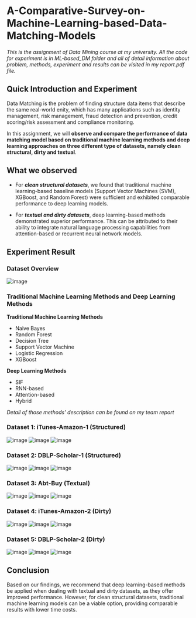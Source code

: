 # A-Comparative-Survey-on-Machine-Learning-based-Data-Matching-Models
_This is the assignment of Data Mining course at my university. All the code for experiment is in ML-based_DM folder and all of detail information about problem, methods, experiment and results can be visited in my report.pdf file._

## Quick Introduction and Experiment
Data Matching is the problem of finding structure data items that describe the same real-world enity, which has many applications such as identity management, risk management,
fraud detection and prevention, credit scoring/risk assessment and compliance monitoring.

In this assignment, we will **observe and compare the performance of data matching model based on traditional machine learning methods and deep learning approaches on three different type of datasets, namely clean structural, dirty and textual**.

## What we observed
* For _**clean structural datasets**_, we found that traditional machine learning-based baseline
models (Support Vector Machines (SVM), XGBoost, and Random Forest) were sufficient and exhibited comparable performance to deep learning models.

* For _**textual and dirty datasets**_, deep learning-based methods demonstrated
superior performance. This can be attributed to their ability to integrate natural language
processing capabilities from attention-based or recurrent neural network models.

## Experiment Result
### Dataset Overview
![image](https://github.com/BinhTran-HCMUT/A-Comparative-Survey-on-Machine-Learning-based-Data-Matching-Models/assets/98327248/14dea8bd-1317-4721-abdb-2d78f54ad76e)

### Traditional Machine Learning Methods and Deep Learning Methods
**Traditional Machine Learning Methods**
* Naive Bayes
* Random Forest
* Decision Tree
* Support Vector Machine
* Logistic Regression
* XGBoost

**Deep Learning Methods**
* SIF
* RNN-based
* Attention-based
* Hybrid

_Detail of those methods' description can be found on my team report_

###  Dataset 1: iTunes-Amazon-1 (Structured)
![image](https://github.com/BinhTran-HCMUT/A-Comparative-Survey-on-Machine-Learning-based-Data-Matching-Models/assets/98327248/c0b6bcfe-d80b-4488-b5a9-2a56b0af7ca7)
![image](https://github.com/BinhTran-HCMUT/A-Comparative-Survey-on-Machine-Learning-based-Data-Matching-Models/assets/98327248/2f741607-b520-4a93-bdb0-eaebc3964ae4)
![image](https://github.com/BinhTran-HCMUT/A-Comparative-Survey-on-Machine-Learning-based-Data-Matching-Models/assets/98327248/a0e629a8-0006-4bb1-84c4-8314b7cb13f4)

### Dataset 2: DBLP-Scholar-1 (Structured)
![image](https://github.com/BinhTran-HCMUT/A-Comparative-Survey-on-Machine-Learning-based-Data-Matching-Models/assets/98327248/80ec0ac2-1b03-49c6-9577-5c82cd3836d9)
![image](https://github.com/BinhTran-HCMUT/A-Comparative-Survey-on-Machine-Learning-based-Data-Matching-Models/assets/98327248/82b29c67-e1ef-4342-b274-1146af32d689)
![image](https://github.com/BinhTran-HCMUT/A-Comparative-Survey-on-Machine-Learning-based-Data-Matching-Models/assets/98327248/2ee64b1f-b5f7-4bca-83c2-62eb65e94ce4)

### Dataset 3:  Abt-Buy (Textual)
![image](https://github.com/BinhTran-HCMUT/A-Comparative-Survey-on-Machine-Learning-based-Data-Matching-Models/assets/98327248/99c3a493-33c2-49f0-826a-c494ea754827)
![image](https://github.com/BinhTran-HCMUT/A-Comparative-Survey-on-Machine-Learning-based-Data-Matching-Models/assets/98327248/3ad74959-e16b-4bae-90f7-2a93348fc846)
![image](https://github.com/BinhTran-HCMUT/A-Comparative-Survey-on-Machine-Learning-based-Data-Matching-Models/assets/98327248/02b0b13e-80b0-4a5f-be4a-cabaaac697bd)

### Dataset 4: iTunes-Amazon-2 (Dirty)
![image](https://github.com/BinhTran-HCMUT/A-Comparative-Survey-on-Machine-Learning-based-Data-Matching-Models/assets/98327248/447fb3d5-5466-434b-b7c9-e7fea09310a5)
![image](https://github.com/BinhTran-HCMUT/A-Comparative-Survey-on-Machine-Learning-based-Data-Matching-Models/assets/98327248/9cc7bbea-3372-47ea-a28d-cfff2436ac9c)
![image](https://github.com/BinhTran-HCMUT/A-Comparative-Survey-on-Machine-Learning-based-Data-Matching-Models/assets/98327248/8712c38a-0e52-4830-be69-fcacd469a302)

###  Dataset 5: DBLP-Scholar-2 (Dirty)
![image](https://github.com/BinhTran-HCMUT/A-Comparative-Survey-on-Machine-Learning-based-Data-Matching-Models/assets/98327248/e022c50a-3363-454d-9ed1-d313c2946af7)
![image](https://github.com/BinhTran-HCMUT/A-Comparative-Survey-on-Machine-Learning-based-Data-Matching-Models/assets/98327248/780c2a43-b416-4f1b-a0f6-6e09e08ede2e)
![image](https://github.com/BinhTran-HCMUT/A-Comparative-Survey-on-Machine-Learning-based-Data-Matching-Models/assets/98327248/25865ff0-bcf5-479b-a5d4-9226bc04d133)

## Conclusion 
Based on our findings, we recommend that deep learning-based methods be applied when
dealing with textual and dirty datasets, as they offer improved performance. However, for
clean structural datasets, traditional machine learning models can be a viable option, providing
comparable results with lower time costs.
 
